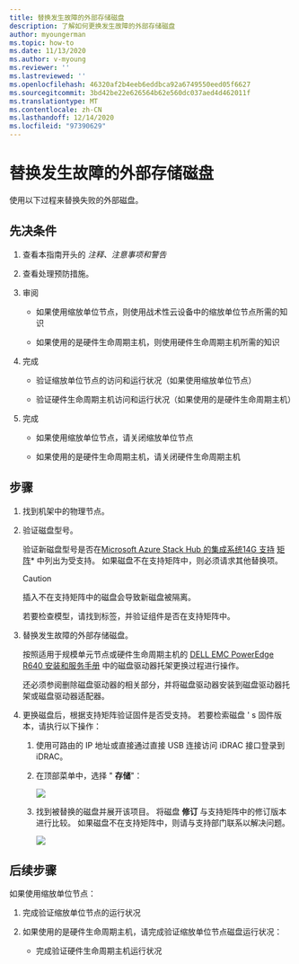 ```yaml
---
title: 替换发生故障的外部存储磁盘
description: 了解如何更换发生故障的外部存储磁盘
author: myoungerman
ms.topic: how-to
ms.date: 11/13/2020
ms.author: v-myoung
ms.reviewer: ''
ms.lastreviewed: ''
ms.openlocfilehash: 46320af2b4eeb6eddbca92a6749550eed05f6627
ms.sourcegitcommit: 3bd42be22e626564b62e560dc037aed4d462011f
ms.translationtype: MT
ms.contentlocale: zh-CN
ms.lasthandoff: 12/14/2020
ms.locfileid: "97390629"
---
```

# <a name="replacing-a-failed-external-storage-disk"></a>替换发生故障的外部存储磁盘

使用以下过程来替换失败的外部磁盘。

## <a name="prerequisites"></a>先决条件

1.  查看本指南开头的 *注释、注意事项和警告*

2.  查看处理预防措施。

3.  审阅

    -   如果使用缩放单位节点，则使用战术性云设备中的缩放单位节点所需的知识

    -   如果使用的是硬件生命周期主机，则使用硬件生命周期主机所需的知识

4.  完成

    -   验证缩放单位节点的访问和运行状况（如果使用缩放单位节点）

    -   验证硬件生命周期主机访问和运行状况（如果使用的是硬件生命周期主机）

5.  完成

    -   如果使用缩放单位节点，请关闭缩放单位节点

    -   如果使用的是硬件生命周期主机，请关闭硬件生命周期主机

## <a name="steps"></a>步骤

1.  找到机架中的物理节点。

2.  验证磁盘型号。

    验证新磁盘型号是否在[Microsoft Azure Stack Hub 的集成系统14G 支持](https://www.dell.com/support/home/product-support/product/cloud-for-microsoft-azure-stack14g/docs#q%3Dsupport%20matrix%26sort%3Ddate%20descending%26f%3Alang%3D%5Ben%5D) 
     [矩阵](https://www.dell.com/support/home/product-support/product/cloud-for-microsoft-azure-stack14g/docs#q%3Dsupport%20matrix%26sort%3Ddate%20descending%26f%3Alang%3D%5Ben%5D)* 中列出为受支持。
    如果磁盘不在支持矩阵中，则必须请求其他替换项。
    
    > [!CAUTION]
    > 插入不在支持矩阵中的磁盘会导致新磁盘被隔离。
        
    若要检查模型，请找到标签，并验证组件是否在支持矩阵中。
    
3.  替换发生故障的外部存储磁盘。

    按照适用于规模单元节点或硬件生命周期主机的 [DELL EMC PowerEdge R640 安装和服务手册](https://www.dell.com/support/manuals/us/en/04/poweredge-r640/per640_ism_pub/dell-emc-poweredge-r640-overview?guid=guid-f39be9ba-158c-45e3-b8b1-f07bb750d6d4) 中的磁盘驱动器托架更换过程进行操作。
    
    还必须参阅删除磁盘驱动器的相关部分，并将磁盘驱动器安装到磁盘驱动器托架或磁盘驱动器适配器。
    
4.  更换磁盘后，根据支持矩阵验证固件是否受支持。 若要检索磁盘 \' s 固件版本，请执行以下操作：

    1.  使用可路由的 IP 地址或直接通过直接 USB 连接访问 iDRAC 接口登录到 iDRAC。

    1.  在顶部菜单中，选择 " **存储**"：

        ![](media/image-30.png)
    
    1.  找到被替换的磁盘并展开该项目。 将磁盘 **修订** 与支持矩阵中的修订版本进行比较。 如果磁盘不在支持矩阵中，则请与支持部门联系以解决问题。

        ![](media/image-31.png)
        
## <a name="next-steps"></a>后续步骤

如果使用缩放单位节点：

1.  完成验证缩放单位节点的运行状况

2.  如果使用的是硬件生命周期主机，请完成验证缩放单位节点磁盘运行状况：

    -   完成验证硬件生命周期主机运行状况
    
